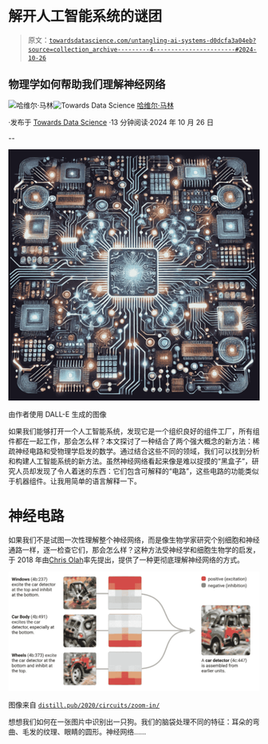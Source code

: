 # 解开人工智能系统的谜团

> 原文：[`towardsdatascience.com/untangling-ai-systems-d0dcfa3a04eb?source=collection_archive---------4-----------------------#2024-10-26`](https://towardsdatascience.com/untangling-ai-systems-d0dcfa3a04eb?source=collection_archive---------4-----------------------#2024-10-26)

## 物理学如何帮助我们理解神经网络

[](https://javier-marin.medium.com/?source=post_page---byline--d0dcfa3a04eb--------------------------------)![哈维尔·马林](https://javier-marin.medium.com/?source=post_page---byline--d0dcfa3a04eb--------------------------------)[](https://towardsdatascience.com/?source=post_page---byline--d0dcfa3a04eb--------------------------------)![Towards Data Science](https://towardsdatascience.com/?source=post_page---byline--d0dcfa3a04eb--------------------------------) [哈维尔·马林](https://javier-marin.medium.com/?source=post_page---byline--d0dcfa3a04eb--------------------------------)

·发布于 [Towards Data Science](https://towardsdatascience.com/?source=post_page---byline--d0dcfa3a04eb--------------------------------) ·13 分钟阅读·2024 年 10 月 26 日

--

![](img/3d9ff64d6133948ec3f46afd682c6f5d.png)

由作者使用 DALL-E 生成的图像

如果我们能够打开一个人工智能系统，发现它是一个组织良好的组件工厂，所有组件都在一起工作，那会怎么样？本文探讨了一种结合了两个强大概念的新方法：稀疏神经电路和受物理学启发的数学。通过结合这些不同的领域，我们可以找到分析和构建人工智能系统的新方法。虽然神经网络看起来像是难以捉摸的“黑盒子”，研究人员却发现了令人着迷的东西：它们包含可解释的“电路”，这些电路的功能类似于机器组件。让我用简单的语言解释一下。

# 神经电路

如果我们不是试图一次性理解整个神经网络，而是像生物学家研究个别细胞和神经通路一样，逐一检查它们，那会怎么样？这种方法受神经学和细胞生物学的启发，于 2018 年由[Chris Olah](https://www.anthropic.com/research#interpretability)率先提出，提供了一种更彻底理解神经网络的方式。

![](img/bb43cebb8565de35ea71fd1810db7b2e.png)

图像来自 [`distill.pub/2020/circuits/zoom-in/`](https://distill.pub/2020/circuits/zoom-in/)

想想我们如何在一张图片中识别出一只狗。我们的脑袋处理不同的特征：耳朵的弯曲、毛发的纹理、眼睛的圆形。神经网络……
